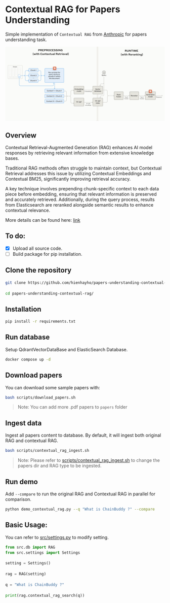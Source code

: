 # Contextual RAG for Papers Understanding

Simple implementation of `Contextual RAG` from [Anthropic](https://www.anthropic.com/) for papers understanding task.

![](./assets/contextual_rag.png)

## Overview

Contextual Retrieval-Augmented Generation (RAG) enhances AI model responses by retrieving relevant information from extensive knowledge bases.

Traditional RAG methods often struggle to maintain context, but Contextual Retrieval addresses this issue by utilizing Contextual Embeddings and Contextual BM25, significantly improving retrieval accuracy.

A key technique involves prepending chunk-specific context to each data piece before embedding, ensuring that relevant information is preserved and accurately retrieved. Additionally, during the query process, results from Elasticsearch are reranked alongside semantic results to enhance contextual relevance.

More details can be found here: [link](https://www.anthropic.com/news/contextual-retrieval)

## To do:

-   [x] Upload all source code.
-   [ ] Build package for pip installation.

## Clone the repository

```bash
git clone https://github.com/hienhayho/papers-understanding-contextual-rag.git

cd papers-understanding-contextual-rag/
```

## Installation

```bash
pip install -r requirements.txt
```

## Run database

Setup QdrantVectorDataBase and ElasticSearch Database.

```bash
docker compose up -d
```

## Download papers

You can download some sample papers with:

```bash
bash scripts/download_papers.sh
```

> Note: You can add more .pdf papers to `papers` folder

## Ingest data

Ingest all papers content to database. By default, it will ingest both original RAG and contextual RAG.

```bash
bash scripts/contextual_rag_ingest.sh
```

> Note: Please refer to [scripts/contextual_rag_ingest.sh](scripts/contextual_rag_ingest.sh) to change the papers dir and RAG type to be ingested.

## Run demo

Add `--compare` to run the original RAG and Contextual RAG in parallel for comparison.

```bash
python demo_contextual_rag.py --q "What is ChainBuddy ?" --compare
```

## Basic Usage:

You can refer to [src/settings.py](./src/settings.py) to modify setting.

```python
from src.db import RAG
from src.settings import Settings

setting = Settings()

rag = RAG(setting)

q = "What is ChainBuddy ?"

print(rag.contextual_rag_search(q))
```
